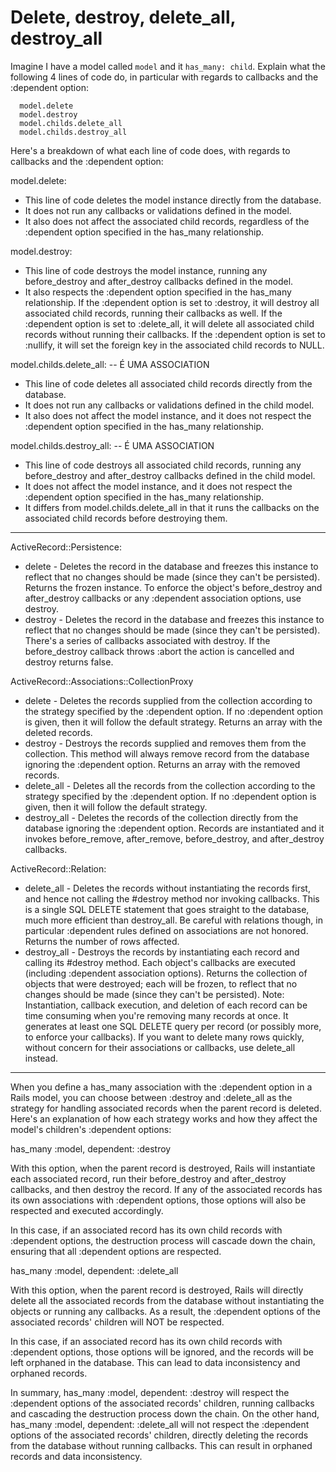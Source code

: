 # Delete, destroy, delete_all, destroy_all
Imagine I have a model called `model` and it `has_many: child`. Explain what the following 4 lines of code do, in particular with regards to callbacks and the :dependent option:
```
  model.delete
  model.destroy
  model.childs.delete_all 
  model.childs.destroy_all
```
Here's a breakdown of what each line of code does, with regards to callbacks and the :dependent option:

model.delete:
 * This line of code deletes the model instance directly from the database.
 * It does not run any callbacks or validations defined in the model.
 * It also does not affect the associated child records, regardless of the :dependent option specified in the has_many relationship.

model.destroy:
 * This line of code destroys the model instance, running any before_destroy and after_destroy callbacks defined in the model.
 * It also respects the :dependent option specified in the has_many relationship. If the :dependent option is set to :destroy, it will destroy all associated child records, running their callbacks as well. If the :dependent option is set to :delete_all, it will delete all associated child records without running their callbacks. If the :dependent option is set to :nullify, it will set the foreign key in the associated child records to NULL.

model.childs.delete_all: -- É UMA ASSOCIATION
 * This line of code deletes all associated child records directly from the database.
 * It does not run any callbacks or validations defined in the child model.
 * It also does not affect the model instance, and it does not respect the :dependent option specified in the has_many relationship.

model.childs.destroy_all: -- É UMA ASSOCIATION
 * This line of code destroys all associated child records, running any before_destroy and after_destroy callbacks defined in the child model.
 * It does not affect the model instance, and it does not respect the :dependent option specified in the has_many relationship.
 * It differs from model.childs.delete_all in that it runs the callbacks on the associated child records before destroying them.
------------------------------------------------------------
ActiveRecord::Persistence:
 * delete - Deletes the record in the database and freezes this instance to reflect that no changes should be made (since they can't be persisted). Returns the frozen instance. To enforce the object's before_destroy and after_destroy callbacks or any :dependent association options, use destroy.
 * destroy - Deletes the record in the database and freezes this instance to reflect that no changes should be made (since they can't be persisted). There's a series of callbacks associated with destroy. If the before_destroy callback throws :abort the action is cancelled and destroy returns false.

ActiveRecord::Associations::CollectionProxy
 * delete - Deletes the records supplied from the collection according to the strategy specified by the :dependent option. If no :dependent option is given, then it will follow the default strategy. Returns an array with the deleted records.
 * destroy - Destroys the records supplied and removes them from the collection. This method will always remove record from the database ignoring the :dependent option. Returns an array with the removed records.
 * delete_all - Deletes all the records from the collection according to the strategy specified by the :dependent option. If no :dependent option is given, then it will follow the default strategy.
 * destroy_all - Deletes the records of the collection directly from the database ignoring the :dependent option. Records are instantiated and it invokes before_remove, after_remove, before_destroy, and after_destroy callbacks.

ActiveRecord::Relation:
 * delete_all - Deletes the records without instantiating the records first, and hence not calling the #destroy method nor invoking callbacks. This is a single SQL DELETE statement that goes straight to the database, much more efficient than destroy_all. Be careful with relations though, in particular :dependent rules defined on associations are not honored. Returns the number of rows affected.
 * destroy_all - Destroys the records by instantiating each record and calling its #destroy method. Each object's callbacks are executed (including :dependent association options). Returns the collection of objects that were destroyed; each will be frozen, to reflect that no changes should be made (since they can't be persisted). Note: Instantiation, callback execution, and deletion of each record can be time consuming when you're removing many records at once. It generates at least one SQL DELETE query per record (or possibly more, to enforce your callbacks). If you want to delete many rows quickly, without concern for their associations or callbacks, use delete_all instead.
--------------------------------------------------------
When you define a has_many association with the :dependent option in a Rails model, you can choose between :destroy and :delete_all as the strategy for handling associated records when the parent record is deleted. Here's an explanation of how each strategy works and how they affect the model's children's :dependent options:

has_many :model, dependent: :destroy

With this option, when the parent record is destroyed, Rails will instantiate each associated record, run their before_destroy and after_destroy callbacks, and then destroy the record. If any of the associated records has its own associations with :dependent options, those options will also be respected and executed accordingly.

In this case, if an associated record has its own child records with :dependent options, the destruction process will cascade down the chain, ensuring that all :dependent options are respected.

has_many :model, dependent: :delete_all

With this option, when the parent record is destroyed, Rails will directly delete all the associated records from the database without instantiating the objects or running any callbacks. As a result, the :dependent options of the associated records' children will NOT be respected.

In this case, if an associated record has its own child records with :dependent options, those options will be ignored, and the records will be left orphaned in the database. This can lead to data inconsistency and orphaned records.

In summary, has_many :model, dependent: :destroy will respect the :dependent options of the associated records' children, running callbacks and cascading the destruction process down the chain. On the other hand, has_many :model, dependent: :delete_all will not respect the :dependent options of the associated records' children, directly deleting the records from the database without running callbacks. This can result in orphaned records and data inconsistency.
